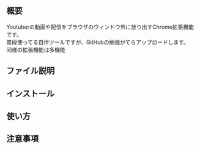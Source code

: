 ## 概要
Youtuberの動画や配信をブラウザのウィンドウ外に放り出すChrome拡張機能です。  
普段使ってる自作ツールですが、GitHubの勉強がてらアップロードします。  
同様の拡張機能は多機能  

## ファイル説明

## インストール

## 使い方

## 注意事項
